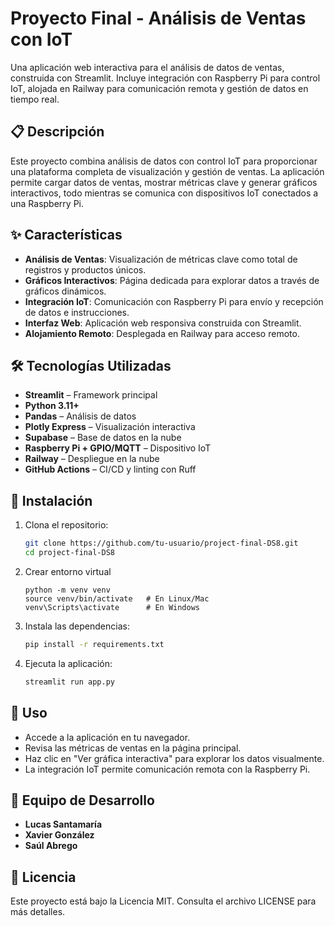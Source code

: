 # Proyecto Final - Análisis de Ventas con IoT

Una aplicación web interactiva para el análisis de datos de ventas, construida con Streamlit. Incluye integración con Raspberry Pi para control IoT, alojada en Railway para comunicación remota y gestión de datos en tiempo real.

## 📋 Descripción

Este proyecto combina análisis de datos con control IoT para proporcionar una plataforma completa de visualización y gestión de ventas. La aplicación permite cargar datos de ventas, mostrar métricas clave y generar gráficos interactivos, todo mientras se comunica con dispositivos IoT conectados a una Raspberry Pi.

## ✨ Características

- **Análisis de Ventas**: Visualización de métricas clave como total de registros y productos únicos.
- **Gráficos Interactivos**: Página dedicada para explorar datos a través de gráficos dinámicos.
- **Integración IoT**: Comunicación con Raspberry Pi para envío y recepción de datos e instrucciones.
- **Interfaz Web**: Aplicación web responsiva construida con Streamlit.
- **Alojamiento Remoto**: Desplegada en Railway para acceso remoto.

## 🛠️ Tecnologías Utilizadas

- **Streamlit** – Framework principal
- **Python 3.11+**
- **Pandas** – Análisis de datos
- **Plotly Express** – Visualización interactiva
- **Supabase** – Base de datos en la nube
- **Raspberry Pi + GPIO/MQTT** – Dispositivo IoT
- **Railway** – Despliegue en la nube
- **GitHub Actions** – CI/CD y linting con Ruff

## 🚀 Instalación

1. Clona el repositorio:
   ```bash
   git clone https://github.com/tu-usuario/project-final-DS8.git
   cd project-final-DS8
   ```

2. Crear entorno virtual
    ```
    python -m venv venv
    source venv/bin/activate   # En Linux/Mac
    venv\Scripts\activate      # En Windows
    ```

3. Instala las dependencias:
   ```bash
   pip install -r requirements.txt
   ```

3. Ejecuta la aplicación:
   ```bash
   streamlit run app.py
   ```

## 📖 Uso

- Accede a la aplicación en tu navegador.
- Revisa las métricas de ventas en la página principal.
- Haz clic en "Ver gráfica interactiva" para explorar los datos visualmente.
- La integración IoT permite comunicación remota con la Raspberry Pi.

## 👥 Equipo de Desarrollo

- **Lucas Santamaría**
- **Xavier González**
- **Saúl Abrego**

## 📄 Licencia

Este proyecto está bajo la Licencia MIT. Consulta el archivo LICENSE para más detalles.
